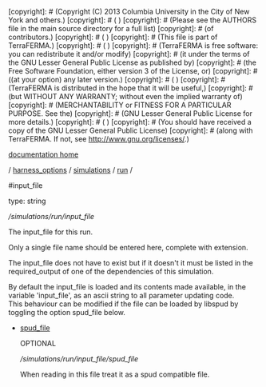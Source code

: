 [copyright]: # (Copyright (C) 2013 Columbia University in the City of New York and others.)
[copyright]: # ( )
[copyright]: # (Please see the AUTHORS file in the main source directory for a full list)
[copyright]: # (of contributors.)
[copyright]: # ( )
[copyright]: # (This file is part of TerraFERMA.)
[copyright]: # ( )
[copyright]: # (TerraFERMA is free software: you can redistribute it and/or modify)
[copyright]: # (it under the terms of the GNU Lesser General Public License as published by)
[copyright]: # (the Free Software Foundation, either version 3 of the License, or)
[copyright]: # ((at your option) any later version.)
[copyright]: # ( )
[copyright]: # (TerraFERMA is distributed in the hope that it will be useful,)
[copyright]: # (but WITHOUT ANY WARRANTY; without even the implied warranty of)
[copyright]: # (MERCHANTABILITY or FITNESS FOR A PARTICULAR PURPOSE. See the)
[copyright]: # (GNU Lesser General Public License for more details.)
[copyright]: # ( )
[copyright]: # (You should have received a copy of the GNU Lesser General Public License)
[copyright]: # (along with TerraFERMA. If not, see <http://www.gnu.org/licenses/>.)

[documentation home](https://github.com/terraferma/terraferma/wiki/Documentation)

/ [harness_options](../../../harness_options.md) / [simulations](../../simulations.md) / [run](../run.md) /

#input_file

type: string

*/simulations/run/input_file*

The input_file for this run.

Only a single file name should be entered here, complete with extension.

The input_file does not have to exist but if it doesn't it must be listed
in the required_output of one of the dependencies of this simulation.

By default the input_file is loaded and its contents made available, in the
variable 'input_file',  as an ascii string to all parameter updating code.  
This behaviour can be modified if the file can be loaded by libspud by toggling
the option spud_file below.

* [spud_file](input_file/spud_file.md "child")

    OPTIONAL 

    */simulations/run/input_file/spud_file*

    When reading in this file treat it as a spud compatible file.

[autogenerated]: # (This file was automatically generated from the schema file:/home/cwilson/repos/github/TerraFERMA/TerraFERMA/buckettools/schemas/simulations.rng.)

